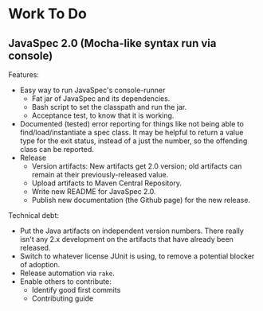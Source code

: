 # Work To Do

## JavaSpec 2.0 (Mocha-like syntax run via console)

Features:

* Easy way to run JavaSpec's console-runner
  * Fat jar of JavaSpec and its dependencies.
  * Bash script to set the classpath and run the jar.
  * Acceptance test, to know that it is working.
* Documented (tested) error reporting for things like not being able to find/load/instantiate a spec class.
  It may be helpful to return a value type for the exit status, instead of a just the number, so the offending class can
  be reported.
* Release
  * Version artifacts: New artifacts get 2.0 version; old artifacts can remain at their previously-released value.
  * Upload artifacts to Maven Central Repository.
  * Write new README for JavaSpec 2.0.
  * Publish new documentation (the Github page) for the new release.


Technical debt:

* Put the Java artifacts on independent version numbers.  There really isn't any 2.x development on the artifacts that
  have already been released.
* Switch to whatever license JUnit is using, to remove a potential blocker of adoption.
* Release automation via `rake`.
* Enable others to contribute:
  * Identify good first commits
  * Contributing guide
